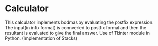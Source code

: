 # Calculator
This calculator implements bodmas by evaluating the postfix expression. The input(in infix format) is connverted to postfix format and then the resultant is evaluated to give the final answer. Use of Tkinter module in Python. (Implementation of Stacks)
